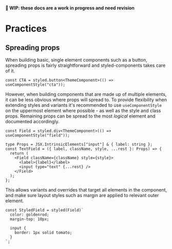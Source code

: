 **🚧 WIP: these docs are a work in progress and need revision**

# Practices

## Spreading props

When building basic, single element components such as a button, spreading props is fairly straightforward and styled-components takes care of it.

```tsx
const CTA = styled.button<ThemeComponent>(() => useComponentStyle("cta"));
```

However, when building components that are made up of multiple elements, it can be less obvious where props will spread to. To provide flexibility when extending styles and variants it's recommended to use `useComponentStyle` on the uppermost element where possible - as well as the style and class props. Remaining props can be spread to the most _logical_ element and documented accordingly.

```tsx
const Field = styled.div<ThemeComponent>(() => useComponentStyle("field"));

type Props = JSX.IntrinsicElements["input"] & { label: string };
const TextField = ({ label, className, style, ...rest }: Props) => {
  return (
    <Field className={className} style={style}>
      <label>{label}</label>
      <input type="text" {...rest} />
    </Field>
  );
};
```

This allows variants and overrides that target all elements in the component, and make sure layout styles such as margin are applied to relevant outer element.

```tsx
const StyledField = styled(Field)`
  color: goldenrod;
  margin-top: 10px;

  input {
    border: 1px solid tomato;
  }
`;
```
